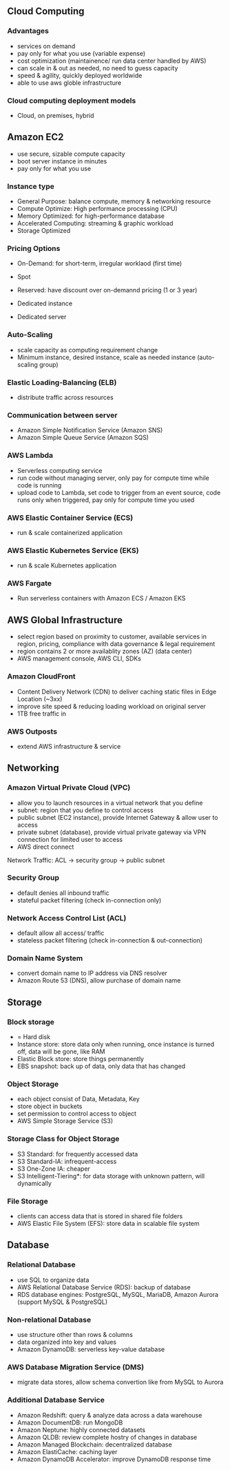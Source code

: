 ## Cloud Computing
### Advantages
- services on demand
- pay only for what you use (variable expense)
- cost optimization (maintainence/ run data center handled by AWS)
- can scale in & out as needed, no need to guess capacity
- speed & agility, quickly deployed worldwide
- able to use aws globle infrastructure

### Cloud computing deployment models
- Cloud, on premises, hybrid


## Amazon EC2
- use secure, sizable compute capacity
- boot server instance in minutes
- pay only for what you use

### Instance type
- General Purpose: balance compute, memory & networking resource
- Compute Optimize: High performance processing (CPU)
- Memory Optimized: for high-performance database
- Accelerated Computing: streaming & graphic workload
- Storage Optimized

### Pricing Options
- On-Demand: for short-term, irregular worklaod (first time)
- Spot
- Reserved: have discount over on-demannd pricing (1 or 3 year)

- Dedicated instance
- Dedicated server

### Auto-Scaling
- scale capacity as computing requirement change
- Minimum instance, desired instance, scale as needed instance (auto-scaling group)

### Elastic Loading-Balancing (ELB)
- distribute traffic across resources

### Communication between server
- Amazon Simple Notification Service (Amazon SNS)
- Amazon Simple Queue Service (Amazon SQS)

### AWS Lambda 
- Serverless computing service
- run code without managing server, only pay for compute time while code is running
- upload code to Lambda, set code to trigger from an event source, code runs only when triggered, pay only for compute time you used

### AWS Elastic Container Service (ECS)
- run & scale containerized application

### AWS Elastic Kubernetes Service (EKS)
- run & scale Kubernetes application

### AWS Fargate
- Run serverless containers with Amazon ECS / Amazon EKS


## AWS Global Infrastructure
- select region based on proximity to customer, available services in region, pricing, compliance with data governance & legal requirement
- region contains 2 or more availablity zones (AZ) (data center)
- AWS management console, AWS CLI, SDKs

### Amazon CloudFront
- Content Delivery Network (CDN) to deliver caching static files in Edge Location (~3xx)
- improve site speed & reducing loading workload on original server
- 1TB free traffic in

### AWS Outposts
- extend AWS infrastructure & service 

## Networking
### Amazon Virtual Private Cloud (VPC)
- allow you to launch resources in a virtual network that you define
- subnet: region that you define to control access
- public subnet (EC2 instance), provide Internet Gateway & allow user to access
- private subnet (database), provide virtual private gateway via VPN connection for limited user to access
- AWS direct connect

Network Traffic: ACL -> security group -> public subnet

### Security Group
- default denies all inbound traffic
- stateful packet filtering (check in-connection only)

### Network Access Control List (ACL)
- default allow all access/ traffic 
- stateless packet filtering (check in-connection & out-connection)

### Domain Name System
- convert domain name to IP address via DNS resolver
- Amazon Route 53 (DNS), allow purchase of domain name

## Storage
### Block storage 
- = Hard disk
- Instance store: store data only when running, once instance is turned off, data will be gone, like RAM
- Elastic Block store: store things permanently
- EBS snapshot: back up of data, only data that has changed 

### Object Storage
- each object consist of Data, Metadata, Key
- store object in buckets
- set permission to control access to object
- AWS Simple Storage Service (S3)

### Storage Class for Object Storage
- S3 Standard: for frequently accessed data
- S3 Standard-IA: infrequent-access
- S3 One-Zone IA: cheaper
- S3 Intelligent-Tiering*: for data storage with unknown pattern, will dynamically 

### File Storage
- clients can access data that is stored in shared file folders
- AWS Elastic File System (EFS): store data in scalable file system

## Database
### Relational Database
- use SQL to organize data
- AWS Relational Database Service (RDS): backup of database
- RDS database engines: PostgreSQL, MySQL, MariaDB, Amazon Aurora (support MySQL & PostgreSQL)

### Non-relational Database
- use structure other than rows & columns
- data organized into key and values
- Amazon DynamoDB: serverless key-value database

### AWS Database Migration Service (DMS)
- migrate data stores, allow schema convertion like from MySQL to Aurora

### Additional Database Service
- Amazon Redshift: query & analyze data across a data warehouse
- Amazon DocumentDB: run MongoDB
- Amazon Neptune: highly connected datasets
- Amazon QLDB: review complete hostry of changes in database
- Amazon Managed Blockchain: decentralized database
- Amazon ElastiCache: caching layer
- Amazon DynamoDB Accelerator: improve DynamoDB response time
